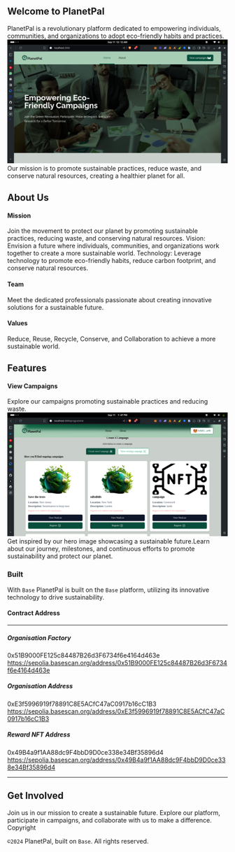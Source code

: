## Welcome to PlanetPal

PlanetPal is a revolutionary platform dedicated to empowering individuals, communities, and organizations to adopt eco-friendly habits and practices.
<img src="./PlanetPalImages/home.png"/>
Our mission is to promote sustainable practices, reduce waste, and conserve natural resources, creating a healthier planet for all.

## About Us

#### Mission

Join the movement to protect our planet by promoting sustainable practices, reducing waste, and conserving natural resources.
Vision: Envision a future where individuals, communities, and organizations work together to create a more sustainable world.
Technology: Leverage technology to promote eco-friendly habits, reduce carbon footprint, and conserve natural resources.

#### Team

Meet the dedicated professionals passionate about creating innovative solutions for a sustainable future.

#### Values

Reduce, Reuse, Recycle, Conserve, and Collaboration to achieve a more sustainable world.

## Features

#### View Campaigns

Explore our campaigns promoting sustainable practices and reducing waste.
<img src="./PlanetPalImages/campaign.png"/>
Get inspired by our hero image showcasing a sustainable future.Learn about our journey, milestones, and continuous efforts to promote sustainability and protect our planet.

### Built

With `Base` PlanetPal is built on the `Base` platform, utilizing its innovative technology to drive sustainability.

#### Contract Address

---

##### Organisation Factory

0x51B9000FE125c84487B26d3F6734f6e4164d463e
https://sepolia.basescan.org/address/0x51B9000FE125c84487B26d3F6734f6e4164d463e

##### Organisation Address

0xE3f5996919f78891C8E5ACfC47aC0917b16cC1B3
https://sepolia.basescan.org/address/0xE3f5996919f78891C8E5ACfC47aC0917b16cC1B3

##### Reward NFT Address

0x49B4a9f1AA88dc9F4bbD9D0ce338e34Bf35896d4
https://sepolia.basescan.org/address/0x49B4a9f1AA88dc9F4bbD9D0ce338e34Bf35896d4

---

## Get Involved

Join us in our mission to create a sustainable future. Explore our platform, participate in campaigns, and collaborate with us to make a difference.
Copyright

`©2024` PlanetPal, built on `Base`. All rights reserved.
